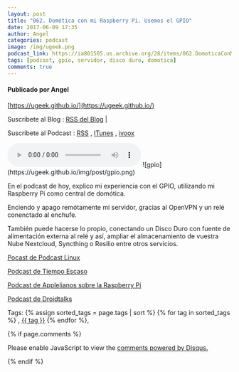 ```yaml
---
layout: post
title: "062. Domótica con mi Raspberry Pi. Usemos el GPIO"
date: 2017-06-09 17:35
author: Angel
categories: podcast
image: /img/ugeek.png
podcast_link: https://ia801505.us.archive.org/28/items/062.DomoticaConMiRasperry./062.%20Domotica%20con%20mi%20Rasperry..mp3
tags: [podcast, gpio, servidor, disco duro, domotica]
comments: true
---
```

#### Publicado por Angel

[https://ugeek.github.io/](https://ugeek.github.io/)

Suscribete al Blog :  [RSS del Blog](http://feeds.feedburner.com/uGeekBlog) |

Suscribete al Podcast :  [RSS](http://feeds.feedburner.com/ugeek) , [ITunes](https://itunes.apple.com/us/podcast/ugeek/id1201421866?mt=2) , [ivoox](https://www.ivoox.com/podcast-ugeek_sq_f1383493_1.html)

<audio controls>
  <source src="https://ia801505.us.archive.org/28/items/062.DomoticaConMiRasperry./062.%20Domotica%20con%20mi%20Rasperry..mp3" type="audio/mpeg">
Your browser does not support the audio element.
</audio>
<!-- ---------------------------------------------------Pon aquí el audio-------------------------------------------------------- -->
![gpio](https://ugeek.github.io/img/post/gpio.png)

En el podcast de hoy, explico mi experiencia con el GPIO, utilizando mi Raspberry Pi como central de domótica.

Enciendo y apago remótamente mi servidor, gracias al OpenVPN y un relé conenctado al enchufe.

También puede hacerse lo propio, conectando un Disco Duro con fuente de alimentación externa al relé y así, ampliar el almacenamiento de vuestra Nube Nextcloud, Syncthing o Resilio entre otros servicios.

[Pocast de Podcast Linux](https://avpodcast.net/podcastlinux/ugeek/)

[Podcast de Tiempo Escaso](http://tiempoescaso.es/blog/disperso-s01e43-tiddlywiki-lo-ugeekpodcast/)

[Podcast de Applelianos sobre la Raspberry Pi](http://www.applelianos.com/2017/06/03/23800/)

[Podcast de Droidtalks](https://avpodcast.net/droidtalks/obijuan/)


<!-- -------------------------------------Aquí abajo los comentarios -------------------------------------------  -->
Tags: {% assign sorted_tags = page.tags | sort %} {% for tag in sorted_tags %} , <span class="tag"><a href="/tag#{{ tag }}">{{ tag }}</a></span> {% endfor %},


{% if page.comments %}
<div id="disqus_thread"></div>
<script>

/**
*  RECOMMENDED CONFIGURATION VARIABLES: EDIT AND UNCOMMENT THE SECTION BELOW TO INSERT DYNAMIC VALUES FROM YOUR PLATFORM OR CMS.
*  LEARN WHY DEFINING THESE VARIABLES IS IMPORTANT: https://disqus.com/admin/universalcode/#configuration-variables*/
/*
var disqus_config = function () {
this.page.url = PAGE_URL;  // Replace PAGE_URL with your page's canonical URL variable
this.page.identifier = PAGE_IDENTIFIER; // Replace PAGE_IDENTIFIER with your page's unique identifier variable
};
*/
(function() { // DON'T EDIT BELOW THIS LINE
var d = document, s = d.createElement('script');
s.src = 'https://https-angelbcn-github-io-ugeek.disqus.com/embed.js';
s.setAttribute('data-timestamp', +new Date());
(d.head || d.body).appendChild(s);
})();
</script>
<noscript>Please enable JavaScript to view the <a href="https://disqus.com/?ref_noscript">comments powered by Disqus.</a></noscript>

{% endif %}

<script id="dsq-count-scr" src="//https-angelbcn-github-io-ugeek.disqus.com/count.js" async></script>
